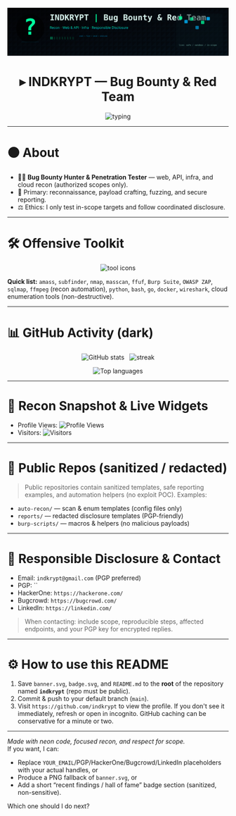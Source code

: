 <!--
  Hacker-themed GitHub Profile README for: indkrypt
  Place banner.svg and badge.svg at repo root.
-->

<p align="center">
  <img src="https://raw.githubusercontent.com/indkrypt/indkrypt/refs/heads/main/banner.svg" alt="Indkrypt hacker banner" />
</p>


<h1 align="center">▸ INDKRYPT — Bug Bounty & Red Team</h1>

<p align="center">
  <img src="https://readme-typing-svg.demolab.com?font=Fira+Code&pause=900&center=true&vCenter=true&width=650&lines=%3E+Indkrypt+%7C+Recon+%E2%80%A2+Fuzz+%E2%80%A2+Exploit+%E2%80%A2+Report;Working+on+authorized+scopes+%E2%9A%A1%EF%B8%8F;Responsible+Disclosure+Only" alt="typing" />
</p>

---

# ⚫ About
- 🕵️‍♂️ **Bug Bounty Hunter & Penetration Tester** — web, API, infra, and cloud recon (authorized scopes only).  
- 🧩 Primary: reconnaissance, payload crafting, fuzzing, and secure reporting.  
- ⚖️ Ethics: I only test in-scope targets and follow coordinated disclosure.

---

# 🛠️ Offensive Toolkit
<p align="center">
  <img src="https://skillicons.dev/icons?i=linux,kali,burp,nmap,sqlmap,ffuf,amass,masscan,wireshark,python,bash,go,docker,git" alt="tool icons" />
</p>

**Quick list:** `amass`, `subfinder`, `nmap`, `masscan`, `ffuf`, `Burp Suite`, `OWASP ZAP`, `sqlmap`, `ffmpeg` (recon automation), `python`, `bash`, `go`, `docker`, `wireshark`, cloud enumeration tools (non-destructive).

---

# 📊 GitHub Activity (dark)
<p align="center">
  <img src="https://github-readme-stats.vercel.app/api?username=indkrypt&show_icons=true&theme=dark&hide_border=true" alt="GitHub stats" />
  &nbsp;
  <img src="https://github-readme-streak-stats.herokuapp.com/?user=indkrypt&theme=dark&hide_border=true" alt="streak" />
</p>

<p align="center">
  <img src="https://github-readme-stats.vercel.app/api/top-langs?username=indkrypt&layout=compact&theme=dark&hide_border=true" alt="Top languages" />
</p>

---

# 🔎 Recon Snapshot & Live Widgets
- Profile Views: ![Profile Views](https://komarev.com/ghpvc/?username=indkrypt&style=flat-square&color=blue)  
- Visitors: ![Visitors](https://visitor-badge.laobi.icu/badge?page_id=indkrypt.indkrypt)

---

# 🧪 Public Repos (sanitized / redacted)
> Public repositories contain sanitized templates, safe reporting examples, and automation helpers (no exploit POC). Examples:
- `auto-recon/` — scan & enum templates (config files only)  
- `reports/` — redacted disclosure templates (PGP-friendly)  
- `burp-scripts/` — macros & helpers (no malicious payloads)

---

# 🔐 Responsible Disclosure & Contact
- Email: `indkrypt@gmail.com` (PGP preferred)  
- PGP: ``  
- HackerOne: `https://hackerone.com/`  
- Bugcrowd: `https://bugcrowd.com/`  
- LinkedIn: `https://linkedin.com/`

> When contacting: include scope, reproducible steps, affected endpoints, and your PGP key for encrypted replies.

---

# ⚙️ How to use this README
1. Save `banner.svg`, `badge.svg`, and `README.md` to the **root** of the repository named **`indkrypt`** (repo must be public).  
2. Commit & push to your default branch (`main`).  
3. Visit `https://github.com/indkrypt` to view the profile. If you don't see it immediately, refresh or open in incognito. GitHub caching can be conservative for a minute or two.

---

*Made with neon code, focused recon, and respect for scope.*  
If you want, I can:
- Replace `YOUR_EMAIL`/PGP/HackerOne/Bugcrowd/LinkedIn placeholders with your actual handles, or  
- Produce a PNG fallback of `banner.svg`, or  
- Add a short “recent findings / hall of fame” badge section (sanitized, non-sensitive).

Which one should I do next?
